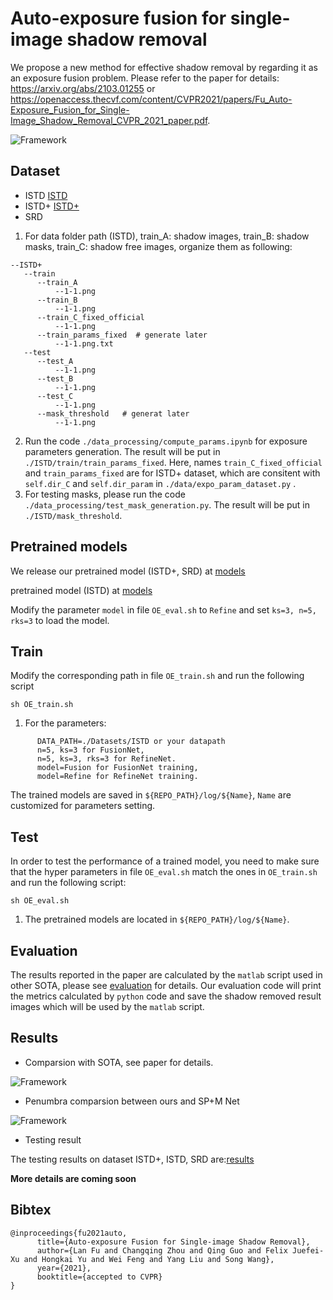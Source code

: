 # Auto-exposure fusion for single-image shadow removal
We propose a new method for effective shadow removal by regarding it as an exposure fusion problem. Please refer to the paper for details: https://arxiv.org/abs/2103.01255 or https://openaccess.thecvf.com/content/CVPR2021/papers/Fu_Auto-Exposure_Fusion_for_Single-Image_Shadow_Removal_CVPR_2021_paper.pdf.

![Framework](./images/framework.png)

## Dataset

- ISTD [ISTD](https://github.com/DeepInsight-PCALab/ST-CGAN)
- ISTD+ [ISTD+](https://github.com/cvlab-stonybrook/SID)
- SRD

1. For data folder path (ISTD), train_A: shadow images, train_B: shadow masks, train_C: shadow free images, organize them as following:

```shell
--ISTD+
   --train
      --train_A
          --1-1.png
      --train_B
          --1-1.png 
      --train_C_fixed_official 
          --1-1.png
      --train_params_fixed  # generate later
          --1-1.png.txt
   --test
      --test_A
          --1-1.png
      --test_B
          --1-1.png
      --test_C
          --1-1.png
      --mask_threshold   # generat later
          --1-1.png
 ```
 
 2. Run the code  `./data_processing/compute_params.ipynb` for exposure parameters generation. 
    The result will be put in `./ISTD/train/train_params_fixed`.
    Here, names `train_C_fixed_official` and `train_params_fixed` are for ISTD+ dataset, which are consitent with `self.dir_C` and `self.dir_param` in                 `./data/expo_param_dataset.py` .
 3. For testing masks, please run the code `./data_processing/test_mask_generation.py`. 
    The result will be put in `./ISTD/mask_threshold`.


## Pretrained models

We release our pretrained model (ISTD+, SRD) at [models](https://drive.google.com/drive/folders/1riTtYvHpffYu-nqSizqSF4fhbZ2txrp5?usp=sharing)

pretrained model (ISTD) at [models](https://drive.google.com/drive/folders/1qECA9EjUSLMtUpN5fFZMjltQPzjp2gL9?usp=sharing)

Modify the parameter `model` in file `OE_eval.sh` to `Refine` and set `ks=3, n=5, rks=3` to load the model.

## Train

Modify the corresponding path in file `OE_train.sh` and run the following script

```shell
sh OE_train.sh
```
1. For the parameters:
```shell
      DATA_PATH=./Datasets/ISTD or your datapath
      n=5, ks=3 for FusionNet,
      n=5, ks=3, rks=3 for RefineNet.
      model=Fusion for FusionNet training,
      model=Refine for RefineNet training.
 ```
 
   The trained models are saved in `${REPO_PATH}/log/${Name}`, `Name` are customized for parameters setting.

## Test

In order to test the performance of a trained model, you need to make sure that the hyper parameters in file `OE_eval.sh` match the ones in `OE_train.sh` and run the following script:

```shell
sh OE_eval.sh
```
1. The pretrained models are located in `${REPO_PATH}/log/${Name}`.

## Evaluation
The results reported in the paper are calculated by the `matlab` script used in other SOTA, please see [evaluation](https://github.com/cvlab-stonybrook/SID/issues/1) for details. Our evaluation code will print the metrics calculated by `python` code and save the shadow removed result images which will be used by the `matlab` script.

## Results

- Comparsion with SOTA, see paper for details.

![Framework](./images/vis_compare.png)


- Penumbra comparsion between ours and SP+M Net

![Framework](./images/edge_comparsion.png)

- Testing result

The testing results on dataset ISTD+, ISTD, SRD are:[results](https://drive.google.com/drive/folders/1ubLj5r_ZMzWew4h2bNX7pQL6D62mM-dl?usp=sharing)


**More details are coming soon**

## Bibtex

```
@inproceedings{fu2021auto,
      title={Auto-exposure Fusion for Single-image Shadow Removal}, 
      author={Lan Fu and Changqing Zhou and Qing Guo and Felix Juefei-Xu and Hongkai Yu and Wei Feng and Yang Liu and Song Wang},
      year={2021},
      booktitle={accepted to CVPR}
}
```
